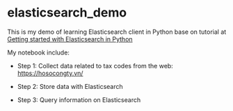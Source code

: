 # elasticsearch_demo
This is my demo of learning Elasticsearch client in Python base on tutorial at [Getting started with Elasticsearch in Python](http://blog.adnansiddiqi.me/getting-started-with-elasticsearch-in-python/) 

My notebook include:

* Step 1: Collect data related to tax codes from the web: https://hosocongty.vn/

* Step 2: Store data with Elasticsearch

* Step 3: Query information on Elasticsearch
